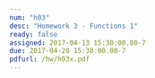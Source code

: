 ```yaml
---
num: "h03"
desc: "Homework 3 - Functions 1"
ready: false
assigned: 2017-04-13 15:30:00.00-7
due: 2017-04-20 15:30:00.00-7
pdfurl: /hw/h03x.pdf
---
```

